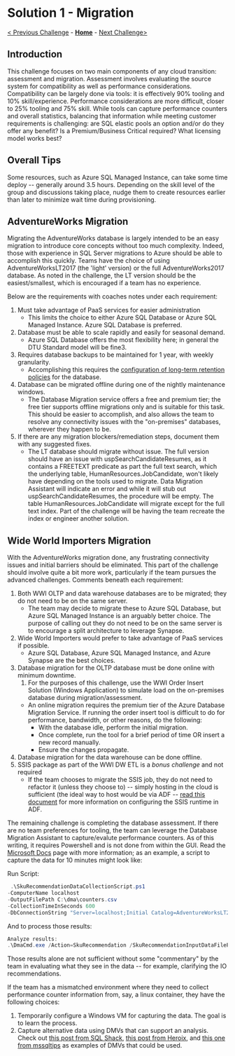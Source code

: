 # Solution 1 - Migration

[< Previous Challenge](./Solution00.md) - **[Home](../README.md)** - [Next Challenge>](./Solution02.md)

## Introduction

This challenge focuses on two main components of any cloud transition: assessment and migration. Assessment involves evaluating the source system for compatibility as well as performance considerations. Compatibility can be largely done via tools: it is effectively 90% tooling and 10% skill/experience. Performance considerations are more difficult, closer to 25% tooling and 75% skill. While tools can capture performance counters and overall statistics, balancing that information while meeting customer requirements is challenging: are SQL elastic pools an option and/or do they offer any benefit? Is a Premium/Business Critical required? What licensing model works best?

## Overall Tips

Some resources, such as Azure SQL Managed Instance, can take some time deploy -- generally around 3.5 hours. Depending on the skill level of the group and discussions taking place, nudge them to create resources earlier than later to minimize wait time during provisioning.

## AdventureWorks Migration

Migrating the AdventureWorks database is largely intended to be an easy migration to introduce core concepts without too much complexity. Indeed, those with experience in SQL Server migrations to Azure should be able to accomplish this quickly. Teams have the choice of using AdventureWorksLT2017 (the 'light' version) or the full AdventureWorks2017 database. As noted in the challenge, the LT version should be the easiest/smallest, which is encouraged if a team has no experience.

Below are the requirements with coaches notes under each requirement:

1. Must take advantage of PaaS services for easier administration
    * This limits the choice to either Azure SQL Database or Azure SQL Managed Instance.  Azure SQL Database is preferred.
1. Database must be able to scale rapidly and easily for seasonal demand.
    * Azure SQL Database offers the most flexibility here; in general the DTU Standard model will be fine3.
1. Requires database backups to be maintained for 1 year, with weekly granularity.
    * Accomplishing this requires the [configuration of long-term retention policies](https://docs.microsoft.com/en-us/azure/azure-sql/database/long-term-backup-retention-configure) for the database.
1. Database can be migrated offline during one of the nightly maintenance windows.
    * The Database Migration service offers a free and premium tier; the free tier supports offline migrations only and is suitable for this task. This should be easier to accomplish, and also allows the team to resolve any connectivity issues with the "on-premises" databases, wherever they happen to be.
1. If there are any migration blockers/remediation steps, document them with any suggested fixes.
    * The LT database should migrate without issue. The full version should have an issue with uspSearchCandidateResumes, as it contains a FREETEXT predicate as part the full text search, which the underlying table, HumanResources.JobCandidate, won't likely have depending on the tools used to migrate. Data Migration Assistant will indicate an error and while it will stub out uspSearchCandidateResumes, the procedure will be empty. The table HumanResources.JobCandidate will migrate except for the full text index. Part of the challenge will be having the team recreate the index or engineer another solution.

## Wide World Importers Migration

With the AdventureWorks migration done, any frustrating connectivity issues and initial barriers should be eliminated. This part of the challenge should involve quite a bit more work, particularly if the team pursues the advanced challenges. Comments beneath each requirement:

1. Both WWI OLTP and data warehouse databases are to be migrated; they do not need to be on the same server.
    * The team may decide to migrate these to Azure SQL Database, but Azure SQL Managed Instance is an arguably better choice. The purpose of calling out they do not need to be on the same server is to encourage a split architecture to leverage Synapse.
1. Wide World Importers would prefer to take advantage of PaaS services if possible.
    * Azure SQL Database, Azure SQL Managed Instance, and Azure Synapse are the best choices.
1. Database migration for the OLTP database must be done online with minimum downtime.
    1. For the purposes of this challenge, use the WWI Order Insert Solution (Windows Application) to simulate load on the on-premises database during migration/assessment.
    * An online migration requires the premium tier of the Azure Database Migration Service. If running the order insert tool is difficult to do for performance, bandwidth, or other reasons, do the following:
        * With the database idle, perform the initial migration.
        * Once complete, run the tool for a brief period of time OR insert a new record manually.
        * Ensure the changes propagate.
1. Database migration for the data warehouse can be done offline.
1. SSIS package as part of the WWI DW ETL is a *bonus challenge* and not required
    * If the team chooses to migrate the SSIS job, they do not need to refactor it (unless they choose to) -- simply hosting in the cloud is sufficient (the ideal way to host would be via ADF -- [read this document](https://docs.microsoft.com/en-us/azure/data-factory/tutorial-deploy-ssis-packages-azure) for more information on configuring the SSIS runtime in ADF.

The remaining challenge is completing the database assessment. If there are no team preferences for tooling, the team can leverage the Database Migration Assistant to capture/evalute performance counters. As of this writing, it requires Powershell and is not done from within the GUI. Read the [Microsoft Docs](https://docs.microsoft.com/en-us/sql/dma/dma-sku-recommend-sql-db?view=sql-server-ver15) page with more information; as an example, a script to capture the data for 10 minutes might look like:

Run Script:
```powershell
 .\SkuRecommendationDataCollectionScript.ps1 
-ComputerName localhost
-OutputFilePath C:\dma\counters.csv 
-CollectionTimeInSeconds 600 
-DbConnectionString "Server=localhost;Initial Catalog=AdventureWorksLT2017;Integrated Security=SSPI;"
```

And to process those results:

```powershell
Analyze results:
.\DmaCmd.exe /Action=SkuRecommendation /SkuRecommendationInputDataFilePath="c:\dma\counters.csv" /SkuRecommendationTsvOutputResultsFilePath="c:\dma\prices.tsv" /SkuRecommendationJsonOutputResultsFilePath="C:\dma\prices.json” /SkuRecommendationOutputResultsFilePath="C:\dma\prices.html" /SkuRecommendationPreventPriceRefresh=true
```

Those results alone are not sufficient without some "commentary" by the team in evaluating what they see in the data -- for example, clarifying the IO recommendations. 

If the team has a mismatched environment where they need to collect performance counter information from, say, a linux container, they have the following choices:
1. Temporarily configure a Windows VM for capturing the data. The goal is to learn the process.
2. Capture alternative data using DMVs that can support an analysis. Check out [this post from SQL Shack](https://www.sqlshack.com/top-8-new-enhanced-sql-server-2017-dmvs-dmfs-dbas/), [this post from Heroix](https://blog.heroix.com/blog/sql-server-cpu-dmv-queries), and [this one from mssqltips](https://www.mssqltips.com/sqlservertutorial/273/dynamic-management-views/) as examples of DMVs that could be used.

